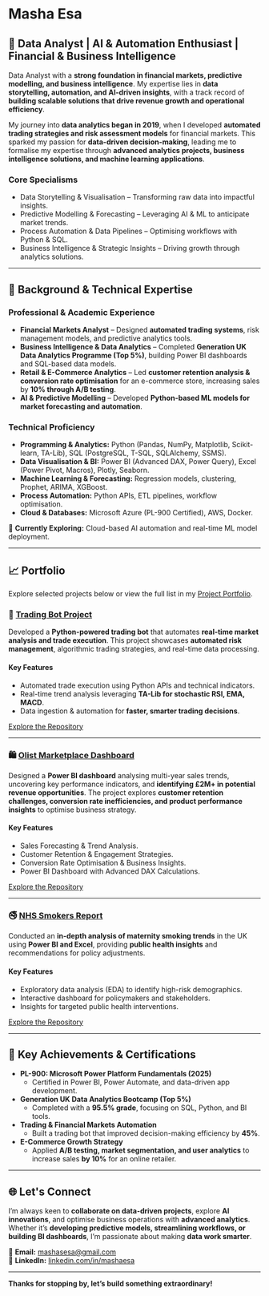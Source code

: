 # Masha Esa  

## 🌟 Data Analyst | AI & Automation Enthusiast | Financial & Business Intelligence  

Data Analyst with a **strong foundation in financial markets, predictive modelling, and business intelligence**. My expertise lies in **data storytelling, automation, and AI-driven insights**, with a track record of **building scalable solutions that drive revenue growth and operational efficiency**.  

My journey into **data analytics began in 2019**, when I developed **automated trading strategies and risk assessment models** for financial markets. This sparked my passion for **data-driven decision-making**, leading me to formalise my expertise through **advanced analytics projects, business intelligence solutions, and machine learning applications**.  

### Core Specialisms  
- Data Storytelling & Visualisation – Transforming raw data into impactful insights.  
- Predictive Modelling & Forecasting – Leveraging AI & ML to anticipate market trends.  
- Process Automation & Data Pipelines – Optimising workflows with Python & SQL.  
- Business Intelligence & Strategic Insights – Driving growth through analytics solutions.  

---

## 🔬 Background & Technical Expertise  

### Professional & Academic Experience  
- **Financial Markets Analyst** – Designed **automated trading systems**, risk management models, and predictive analytics tools.  
- **Business Intelligence & Data Analytics** – Completed **Generation UK Data Analytics Programme (Top 5%)**, building Power BI dashboards and SQL-based data models.  
- **Retail & E-Commerce Analytics** – Led **customer retention analysis & conversion rate optimisation** for an e-commerce store, increasing sales by **10% through A/B testing**.  
- **AI & Predictive Modelling** – Developed **Python-based ML models for market forecasting and automation**.  

### Technical Proficiency  
- **Programming & Analytics:** Python (Pandas, NumPy, Matplotlib, Scikit-learn, TA-Lib), SQL (PostgreSQL, T-SQL, SQLAlchemy, SSMS).  
- **Data Visualisation & BI:** Power BI (Advanced DAX, Power Query), Excel (Power Pivot, Macros), Plotly, Seaborn.  
- **Machine Learning & Forecasting:** Regression models, clustering, Prophet, ARIMA, XGBoost.  
- **Process Automation:** Python APIs, ETL pipelines, workflow optimisation.  
- **Cloud & Databases:** Microsoft Azure (PL-900 Certified), AWS, Docker.  

📌 **Currently Exploring:** Cloud-based AI automation and real-time ML model deployment.  

---

## 📈 Portfolio  

Explore selected projects below or view the full list in my [Project Portfolio](https://github.com/mashaesa).  

### 🦾 [Trading Bot Project](https://github.com/mashaesa/-Trading_Bot/tree/main)  
Developed a **Python-powered trading bot** that automates **real-time market analysis and trade execution**. This project showcases **automated risk management**, algorithmic trading strategies, and real-time data processing.  

#### Key Features  
- Automated trade execution using Python APIs and technical indicators.  
- Real-time trend analysis leveraging **TA-Lib for stochastic RSI, EMA, MACD**.  
- Data ingestion & automation for **faster, smarter trading decisions**.  

[Explore the Repository](https://github.com/mashaesa/-Trading_Bot/tree/main)  

---

### 🛍️ [Olist Marketplace Dashboard](https://github.com/mashaesa/Olist_Dashboard)  
Designed a **Power BI dashboard** analysing multi-year sales trends, uncovering key performance indicators, and **identifying £2M+ in potential revenue opportunities**. The project explores **customer retention challenges, conversion rate inefficiencies, and product performance insights** to optimise business strategy.  

#### Key Features  
- Sales Forecasting & Trend Analysis.  
- Customer Retention & Engagement Strategies.  
- Conversion Rate Optimisation & Business Insights.  
- Power BI Dashboard with Advanced DAX Calculations.  

[Explore the Repository](https://github.com/mashaesa/Olist_Dashboard)  

---

### 🚭 [NHS Smokers Report](https://github.com/mashaesa/NHS-Smoking-Maternity-Dashboard)  
Conducted an **in-depth analysis of maternity smoking trends** in the UK using **Power BI and Excel**, providing **public health insights** and recommendations for policy adjustments.  

#### Key Features  
- Exploratory data analysis (EDA) to identify high-risk demographics.  
- Interactive dashboard for policymakers and stakeholders.  
- Insights for targeted public health interventions.  

[Explore the Repository](https://github.com/mashaesa/NHS-Smoking-Maternity-Dashboard)  

---

## 📜 Key Achievements & Certifications  

- **PL-900: Microsoft Power Platform Fundamentals (2025)**  
  - Certified in Power BI, Power Automate, and data-driven app development.  
- **Generation UK Data Analytics Bootcamp (Top 5%)**  
  - Completed with a **95.5% grade**, focusing on SQL, Python, and BI tools.  
- **Trading & Financial Markets Automation**  
  - Built a trading bot that improved decision-making efficiency by **45%**.  
- **E-Commerce Growth Strategy**  
  - Applied **A/B testing, market segmentation, and user analytics** to increase sales **by 10%** for an online retailer.  

---

## 🌐 Let's Connect  

I’m always keen to **collaborate on data-driven projects**, explore **AI innovations**, and optimise business operations with **advanced analytics**. Whether it’s **developing predictive models, streamlining workflows, or building BI dashboards**, I’m passionate about making **data work smarter**.  

📧 **Email:** [mashasesa@gmail.com](mailto:mashasesa@gmail.com)  
🔗 **LinkedIn:** [linkedin.com/in/mashaesa](https://www.linkedin.com/in/mashaesa)  

---

**Thanks for stopping by, let’s build something extraordinary!**  
